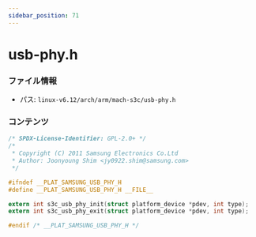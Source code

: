 ```yaml
---
sidebar_position: 71
---
```

# usb-phy.h

### ファイル情報

- パス: `linux-v6.12/arch/arm/mach-s3c/usb-phy.h`

### コンテンツ

```h
/* SPDX-License-Identifier: GPL-2.0+ */
/*
 * Copyright (C) 2011 Samsung Electronics Co.Ltd
 * Author: Joonyoung Shim <jy0922.shim@samsung.com>
 */

#ifndef __PLAT_SAMSUNG_USB_PHY_H
#define __PLAT_SAMSUNG_USB_PHY_H __FILE__

extern int s3c_usb_phy_init(struct platform_device *pdev, int type);
extern int s3c_usb_phy_exit(struct platform_device *pdev, int type);

#endif /* __PLAT_SAMSUNG_USB_PHY_H */

```
